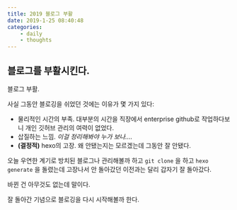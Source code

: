 ```yaml
---
title: 2019 블로그 부활
date: 2019-1-25 08:40:48
categories:
    - daily
    - thoughts
---
```


## 블로그를 부활시킨다. 

블로그 부활.

사실 그동안 블로깅을 쉬었던 것에는 이유가 몇 가지 있다:

- 물리적인 시간의 부족. 대부분의 시간을 직장에서 enterprise github로 작업하다보니 개인 깃허브 관리의 여력이 없었다. 
- 삽질하는 느낌. *이걸 정리해봐야 누가 보나....*
- **(결정적)** hexo의 고장. 왜 안됐는지는 모르겠는데 그동안 잘 안됐다. 

오늘 우연한 계기로 방치된 블로그나 관리해볼까 하고 ```git clone``` 을 하고 ```hexo generate``` 을 돌렸는데 고장나서 안 돌아갔던 이전과는 달리 갑자기 잘 돌아갔다.

바뀐 건 아무것도 없는데 말이다. 

잘 돌아간 기념으로 블로깅을 다시 시작해볼까 한다. 

